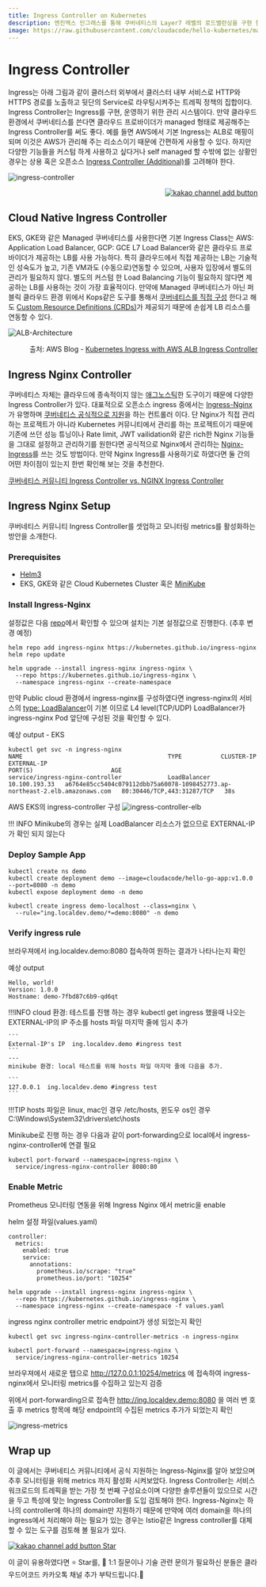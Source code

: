 ```yaml
---
title: Ingress Controller on Kubernetes
description: 엔진엑스 인그래스를 통해 쿠버네티스의 Layer7 레벨의 로드밸런싱을 구현 한다. 
image: https://raw.githubusercontent.com/cloudacode/hello-kubernetes/main/docs/assets/ingress-controller-elb.jpg
---
```


# Ingress Controller

Ingress는 아래 그림과 같이 클러스터 외부에서 클러스터 내부 서비스로 HTTP와 HTTPS 경로를 노출하고 뒷단의 Service로 라우팅시켜주는 트레픽 정책의 집합이다. Ingress Controller는 Ingress를 구현, 운영하기 위한 관리 시스템이다. 
만약 클라우드 환경에서 쿠버네티스를 쓴다면 클라우드 프로바이더가 managed 형태로 제공해주는 Ingress Controller를 써도 좋다. 예를 들면 AWS에서 기본 Ingress는 ALB로 매핑이 되며 이것은 AWS가 관리해 주는 리소스이기 때문에 간편하게 사용할 수 있다. 하지만 다양한 기능들을 커스텀 하게 사용하고 싶다거나 self managed 할 수밖에 없는 상황인 경우는 상용 혹은 오픈소스 [Ingress Controller (Additional)](https://medium.com/swlh/kubernetes-ingress-controller-overview-81abbaca19ec)를 고려해야 한다.

![ingress-controller](assets/ingress-controller.jpg)

<div align="right">
<a id="channel-add-button" href="http://pf.kakao.com/_nxoaTs">
  <img src="../../assets/channel_add_small.png" alt="kakao channel add button"/>
</a></div>

## Cloud Native Ingress Controller

EKS, GKE와 같은 Managed 쿠버네티스를 사용한다면 기본 Ingress Class는 AWS: Application Load Balancer, GCP: GCE L7 Load Balancer와 같은 클라우드 프로바이더가 제공하는 LB를 사용 가능하다. 
특히 클라우드에서 직접 제공하는 LB는 기술적인 성숙도가 높고, 기존 VM과도 (수동으로)연동할 수 있으며, 사용자 입장에서 별도의 관리가 필요하지 않다. 별도의 커스텀 한 Load Balancing 기능이 필요하지 않다면 제공하는 LB를 사용하는 것이 가장 효율적이다.
만약에 Managed 쿠버네티스가 아닌 퍼블릭 클라우드 환경 위에서 Kops같은 도구를 통해서 [쿠버네티스를 직접 구성](https://aws.amazon.com/blogs/compute/kubernetes-clusters-aws-kops/) 한다고 해도 [Custom Resource Definitions (CRDs)](https://aws.amazon.com/blogs/opensource/aws-service-operator-kubernetes-available/)가 제공되기 때문에 손쉽게 LB 리소스를 연동할 수 있다.

![ALB-Architecture](https://d2908q01vomqb2.cloudfront.net/ca3512f4dfa95a03169c5a670a4c91a19b3077b4/2018/11/20/image1-1.png)
<div align="right"> 출처: AWS Blog - <a href="https://aws.amazon.com/blogs/opensource/kubernetes-ingress-aws-alb-ingress-controller/">Kubernetes Ingress with AWS ALB Ingress Controller</a></div> 


## Ingress Nginx Controller

쿠버네티스 자체는 클라우드에 종속적이지 않는 [애그노스틱](https://en.dict.naver.com/#/entry/enko/e36b56714ef5450c9cf82ef18efb1190)한 도구이기 때문에 다양한 Ingress Controller가 있다. 대표적으로 오픈소스 ingress 중에서는 [Ingress-Nginx](https://github.com/kubernetes/ingress-nginx/tree/main/charts/ingress-nginx)가 유명하며 [쿠버네티스 공식적으로 지원](https://kubernetes.io/docs/concepts/services-networking/ingress-controllers/)을 하는 컨트롤러 이다. 단 Nginx가 직접 관리하는 프로젝트가 아니라 Kubernetes 커뮤니티에서 관리를 하는 프로젝트이기 때문에 기존에 쓰던 성능 튜닝이나 Rate limit, JWT vailidation와 같은 rich한 Nginx 기능들을 그대로 설정하고 관리하기를 원한다면 공식적으로 Nginx에서 관리하는 [Nginx-Ingress](https://docs.nginx.com/nginx-ingress-controller/installation/installation-with-helm/)를 쓰는 것도 방법이다.
만약 Nginx Ingress를 사용하기로 하였다면 둘 간의 어떤 차이점이 있는지 한번 확인해 보는 것을 추천한다. 

[쿠버네티스 커뮤니티 Ingress Controller vs. NGINX Ingress Controller](https://www.nginx.com/blog/guide-to-choosing-ingress-controller-part-4-nginx-ingress-controller-options/#NGINX-vs.-Kubernetes-Community-Ingress-Controller)

## Ingress Nginx Setup

쿠버네티스 커뮤니티 Ingress Controller를 셋업하고 모니터링 metrics를 활성화하는 방안을 소개한다.

### Prerequisites
- [Helm3](https://helm.sh/)
- EKS, GKE와 같은 Cloud Kubernetes Cluster 혹은 [MiniKube](https://minikube.sigs.k8s.io/docs/start/)

### Install Ingress-Nginx

설정값은 다음 [repo](https://github.com/kubernetes/ingress-nginx/blob/main/charts/ingress-nginx/values.yaml)에서 확인할 수 있으며 설치는 기본 설정값으로 진행한다. (추후 변경 예정)
```
helm repo add ingress-nginx https://kubernetes.github.io/ingress-nginx
helm repo update

helm upgrade --install ingress-nginx ingress-nginx \
  --repo https://kubernetes.github.io/ingress-nginx \
  --namespace ingress-nginx --create-namespace
```


만약 Public cloud 환경에서 ingress-nginx를 구성하였다면 ingress-nginx의 서비스의 [type: LoadBalancer](https://github.com/kubernetes/ingress-nginx/blob/main/charts/ingress-nginx/values.yaml#L502)이 기본 이므로 L4 level(TCP/UDP) LoadBalancer가 ingress-nginx Pod 앞단에 구성된 것을 확인할 수 있다.

예상 output - EKS

```
kubectl get svc -n ingress-nginx
NAME                                         TYPE           CLUSTER-IP      EXTERNAL-IP                                                                    PORT(S)                      AGE
service/ingress-nginx-controller             LoadBalancer   10.100.193.33   a6764e85cc5404c079112dbb75a60078-1098452773.ap-northeast-2.elb.amazonaws.com   80:30446/TCP,443:31287/TCP   38s
```

AWS EKS의 ingress-controller 구성
![ingress-controller-elb](assets/ingress-controller-elb.jpg)

!!! INFO
    Minikube의 경우는 실제 LoadBalancer 리소스가 없으므로 EXTERNAL-IP 가 확인 되지 않는다

### Deploy Sample App

```
kubectl create ns demo
kubectl create deployment demo --image=cloudacode/hello-go-app:v1.0.0 --port=8080 -n demo
kubectl expose deployment demo -n demo

kubectl create ingress demo-localhost --class=nginx \
  --rule="ing.localdev.demo/*=demo:8080" -n demo
```

### Verify ingress rule

브라우져에서 ing.localdev.demo:8080 접속하여 원하는 결과가 나타나는지 확인

예상 output
```
Hello, world!
Version: 1.0.0
Hostname: demo-7fbd87c6b9-qd6qt
```

!!!INFO
    cloud 환경: 테스트를 진행 하는 경우 kubectl get ingress 했을때 나오는 EXTERNAL-IP의 IP 주소를 hosts 파일 마지막 줄에 임시 추가

    ```
    External-IP's IP  ing.localdev.demo #ingress test
    ```
    ---
    minikube 환경: local 테스트를 위해 hosts 파일 마지막 줄에 다음을 추가.
    
    ```
    127.0.0.1  ing.localdev.demo #ingress test
    ```

!!!TIP
    hosts 파일은 linux, mac인 경우 /etc/hosts, 윈도우 os인 경우 C:\Windows\System32\drivers\etc\hosts

Minikube로 진행 하는 경우 다음과 같이 port-forwarding으로 local에서 ingress-nginx-controller에 연결 필요
```
kubectl port-forward --namespace=ingress-nginx \
  service/ingress-nginx-controller 8080:80
```


### Enable Metric

Prometheus 모니터링 연동을 위해 Ingress Nginx 에서 metric을 enable

helm 설정 파일(values.yaml) 
```
controller:
  metrics:
    enabled: true
    service:
      annotations:
        prometheus.io/scrape: "true"
        prometheus.io/port: "10254"
```

```
helm upgrade --install ingress-nginx ingress-nginx \
  --repo https://kubernetes.github.io/ingress-nginx \
  --namespace ingress-nginx --create-namespace -f values.yaml
```

ingress nginx controller metric endpoint가 생성 되었는지 확인
```
kubectl get svc ingress-nginx-controller-metrics -n ingress-nginx

kubectl port-forward --namespace=ingress-nginx \
  service/ingress-nginx-controller-metrics 10254
```

브라우져에서 새로운 탭으로 http://127.0.0.1:10254/metrics 에 접속하여 ingress-nginx에서 모니터링 metrics를 수집하고 있는지 검증

위에서 port-forwarding으로 접속한 http://ing.localdev.demo:8080 을 여러 번 호출 후 metrics 항목에 해당 endpoint의 수집된 metrics 추가가 되었는지 확인

![ingress-metrics](assets/ingress-nginx-metrics.png)

## Wrap up

이 글에서는 쿠버네티스 커뮤니티에서 공식 지원하는 Ingress-Nginx를 알아 보았으며 추후 모니터링을 위해 metrics 까지 활성화 시켜보았다. 
Ingress Controller는 서비스 워크로드의 트레픽을 받는 가장 첫 번째 구성요소이며 다양한 솔루션들이 있으므로 시간을 두고 특성에 맞는 Ingress Controller를 도입 검토해야 한다. Ingress-Nginx는 하나의 controller에 하나의 domain만 지원하기 때문에 만약에 여러 domain을 하나의 ingress에서 처리해야 하는 필요가 있는 경우는 Istio같은 Ingress controller를 대체 할 수 있는 도구를 검토해 볼 필요가 있다.

<div>
<a id="channel-add-button" href="http://pf.kakao.com/_nxoaTs">
  <img src="../../assets/channel_add_small.png" alt="kakao channel add button"/>
</a>
<a class="github-button" href="https://github.com/cloudacode/hello-kubernetes" data-icon="octicon-star" data-size="large" data-show-count="true" aria-label="Star cloudacode/tutorials on GitHub">Star</a>
</div>

<script async defer src="https://buttons.github.io/buttons.js"></script>

이 글이 유용하였다면 ⭐ Star를, 💬 1:1 질문이나 기술 관련 문의가 필요하신 분들은 클라우드어코드 카카오톡 채널 추가 부탁드립니다.🤗